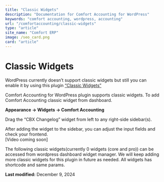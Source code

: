 ```yaml
---
title: "Classic Widgets"
description: "Documentation for Comfort Accounting for WordPress"
keywords: "comfort accounting, wordpress, accounting"
url: "/comfortaccounting/classic-widgets"
type: "article"
site_name: "Comfort ERP"
image: /seo_card.png
card: "article"
---
```


# Classic Widgets

WordPress currently doesn’t support classic widgets but still you can enable it by using this plugin [“Classic Widgets”](https://wordpress.org/plugins/classic-widgets/)

Comfort Accounting for WordPress plugin supports classic widgets. To add Comfort Accounting classic widget from dashboard.

**Appearance -> Widgets -> Comfort Accounting**

Drag the “CBX Changelog” widget from left to any right-side sidebar(s).

After adding the widget to the sidebar, you can adjust the input fields and check your frontend.  
\[Video coming soon\]

The following classic widgets(currently 0 widgets (core and pro)) can be accessed from wordpress dashboard widget manager. We will keep adding more classic widgets for this plugin in future as needed. All widgets has shortcode and same params.

**Last modified:** December 9, 2024